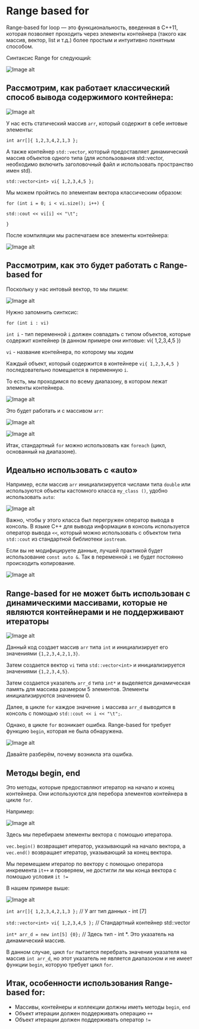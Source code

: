# Range based for

Range-based for loop — это функциональность, введенная в C++11, которая позволяет проходить через элементы контейнера (такого как массив, вектор, list и т.д.) более простым и интуитивно понятным способом. 

Синтаксис Range for следующий:

![Image alt](https://github.com/netology-code/cppl-homeworks/blob/main/common/24.PNG)



## Рассмотрим, как работает классический способ вывода содержимого контейнера:

![Image alt](https://github.com/netology-code/cppl-homeworks/blob/main/common/12.PNG)



У нас есть статический массив `arr`, который содержит в себе интовые элементы:

`int arr[]{ 1,2,3,4,2,1,3 };`

А также контейнер `std::vector`, который предоставляет динамический массив объектов одного типа (для использования std::vector, необходимо включить заголовочный файл <vector> и использовать пространство имен std).

`std::vector<int> vi{ 1,2,3,4,5 };`

Мы можем пройтись по элементам вектора классическим образом:

`for (int i = 0; i < vi.size(); i++) {`


`std::cout << vi[i] << "\t";`


`}`

После компиляции мы распечатаем все элементы контейнера:

![Image alt](https://github.com/netology-code/cppl-homeworks/blob/main/common/13.PNG)



## Рассмотрим, как это будет работать с Range-based for

Поскольку у нас интовый вектор, то мы пишем:

![Image alt](https://github.com/netology-code/cppl-homeworks/blob/main/common/14.PNG)



Нужно запомнить синтксис:

`for (int i : vi)`

`int i`  - тип переменной `i` должен совпадать с типом объектов, которые содержит контейнер (в данном примере они интовые: vi{ 1,2,3,4,5 })


`vi` - название контейнера, по которому мы ходим

Каждый объект, который содержится в контейнере `vi{ 1,2,3,4,5 }` последовательно помещается в переменную `i`. 

То есть, мы проходимся по всему диапазону, в котором лежат элементы контейнера. 

![Image alt](https://github.com/netology-code/cppl-homeworks/blob/main/common/15.PNG)



Это будет работать и с массивом `arr`:

![Image alt](https://github.com/netology-code/cppl-homeworks/blob/main/common/16.PNG)



![Image alt](https://github.com/netology-code/cppl-homeworks/blob/main/common/17.PNG)



Итак, стандартный `for` можно использовать как `foreach` (цикл, основанный на диапазоне).

## Идеально использовать с «auto»

Например, если массив `arr` инициализируется числами типа `double` или используются объекты кастомного класса `my_class ()`, удобно использовать `auto`:

![Image alt](https://github.com/netology-code/cppl-homeworks/blob/main/common/18.PNG)



Важно, чтобы у этого класса был перегружен оператор вывода в консоль. В языке C++ для вывода информации в консоль используется оператор вывода `<<`, который можно использовать с объектом типа `std::cout` из стандартной библиотеки `iostream`.

Если вы не модифицируете данные, лучшей практикой будет использование `const auto &`. Так в переменной `i` не будет постоянно происходить копирование.

![Image alt](https://github.com/netology-code/cppl-homeworks/blob/main/common/20.PNG)



##  Range-based for не может быть использован с динамическими массивами, которые не являются контейнерами и не поддерживают итераторы

![Image alt](https://github.com/netology-code/cppl-homeworks/blob/main/common/21.PNG)



Данный код создает массив `arr` типа `int` и инициализирует его значениями `{1,2,3,4,2,1,3}`.


Затем создается вектор `vi` типа `std::vector<int>` и инициализируется значениями `{1,2,3,4,5}`.


Затем создается указатель `arr_d` типа `int*` и выделяется динамическая память для массива размером 5 элементов. Элементы инициализируются значением 0. 


Далее, в цикле `for` каждое значение `i` массива `arr_d` выводится в консоль с помощью `std::cout << i << "\t";`. 


Однако, в цикле `for` возникает ошибка. Range-based for требует функцию `begin`, которая не была обнаружена.

![Image alt](https://github.com/netology-code/cppl-homeworks/blob/main/common/22.PNG)



Давайте разберём, почему возникла эта ошибка.

## Методы begin, end

Это методы, которые предоставляют итератор на начало и конец контейнера. Они используются для перебора элементов контейнера в цикле `for`. 

Например:

![Image alt](https://github.com/netology-code/cppl-homeworks/blob/main/common/23.PNG)


Здесь мы перебираем элементы вектора с помощью итератора. 


`vec.begin()` возвращает итератор, указывающий на начало вектора, а `vec.end()` возвращает итератор, указывающий за конец вектора. 

Мы перемещаем итератор по вектору с помощью оператора инкремента `it++` и проверяем, не достигли ли мы конца вектора с помощью условия `it !=`

В нашем примере выше:

![Image alt](https://github.com/netology-code/cppl-homeworks/blob/main/common/22.PNG)

`int arr[]{ 1,2,3,4,2,1,3 };` // У arr тип данных - int [7]


`std::vector<int> vi{ 1,2,3,4,5 };` // Стандартный контейнер std::vector


`int* arr_d = new int[5] {0};` // Здесь тип - int *. Это указатель на динамический массив. 

В данном случае, цикл `for` пытается перебрать значения указателя на массив `int arr_d`, но этот указатель не является диапазоном и не имеет функции `begin`, которую требует цикл `for`.

## Итак, особенности использования Range-based for:
- Массивы, контейнеры и коллекции должны иметь методы `begin`, `end`
- Объект итерации должен поддерживать операцию `++`
- Объект итерации должен поддерживать оператор `!=`


